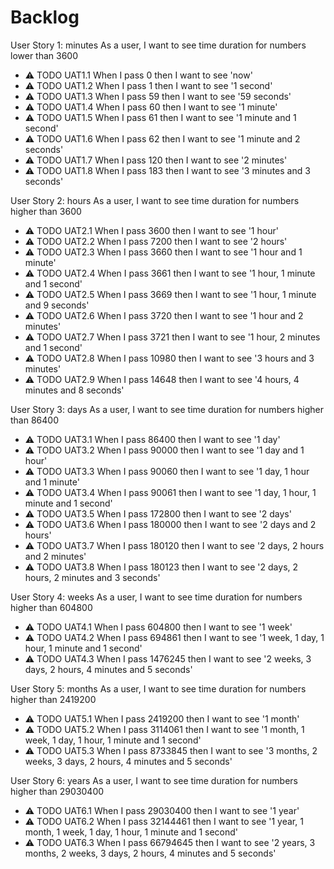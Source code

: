 # Backlog

User Story 1: minutes
As a user, I want to see time duration for numbers lower than 3600

- ⚠ TODO UAT1.1 When I pass 0 then I want to see 'now'
- ⚠ TODO UAT1.2 When I pass 1 then I want to see '1 second'
- ⚠ TODO UAT1.3 When I pass 59 then I want to see '59 seconds'
- ⚠ TODO UAT1.4 When I pass 60 then I want to see '1 minute'
- ⚠ TODO UAT1.5 When I pass 61 then I want to see '1 minute and 1 second'
- ⚠ TODO UAT1.6 When I pass 62 then I want to see '1 minute and 2 seconds'
- ⚠ TODO UAT1.7 When I pass 120 then I want to see '2 minutes'
- ⚠ TODO UAT1.8 When I pass 183 then I want to see '3 minutes and 3 seconds'

User Story 2: hours
As a user, I want to see time duration for numbers higher than 3600

- ⚠ TODO UAT2.1 When I pass 3600 then I want to see '1 hour'
- ⚠ TODO UAT2.2 When I pass 7200 then I want to see '2 hours'
- ⚠ TODO UAT2.3 When I pass 3660 then I want to see '1 hour and 1 minute'
- ⚠ TODO UAT2.4 When I pass 3661 then I want to see '1 hour, 1 minute and 1 second'
- ⚠ TODO UAT2.5 When I pass 3669 then I want to see '1 hour, 1 minute and 9 seconds'
- ⚠ TODO UAT2.6 When I pass 3720 then I want to see '1 hour and 2 minutes'
- ⚠ TODO UAT2.7 When I pass 3721 then I want to see '1 hour, 2 minutes and 1 second'
- ⚠ TODO UAT2.8 When I pass 10980 then I want to see '3 hours and 3 minutes'
- ⚠ TODO UAT2.9 When I pass 14648 then I want to see '4 hours, 4 minutes and 8 seconds'

User Story 3: days
As a user, I want to see time duration for numbers higher than 86400

- ⚠ TODO UAT3.1 When I pass 86400 then I want to see '1 day'
- ⚠ TODO UAT3.2 When I pass 90000 then I want to see '1 day and 1 hour'
- ⚠ TODO UAT3.3 When I pass 90060 then I want to see '1 day, 1 hour and 1 minute'
- ⚠ TODO UAT3.4 When I pass 90061 then I want to see '1 day, 1 hour, 1 minute and 1 second'
- ⚠ TODO UAT3.5 When I pass 172800 then I want to see '2 days'
- ⚠ TODO UAT3.6 When I pass 180000 then I want to see '2 days and 2 hours'
- ⚠ TODO UAT3.7 When I pass 180120 then I want to see '2 days, 2 hours and 2 minutes'
- ⚠ TODO UAT3.8 When I pass 180123 then I want to see '2 days, 2 hours, 2 minutes and 3 seconds'

User Story 4: weeks
As a user, I want to see time duration for numbers higher than 604800

- ⚠ TODO UAT4.1 When I pass 604800 then I want to see '1 week'
- ⚠ TODO UAT4.2 When I pass 694861 then I want to see '1 week, 1 day, 1 hour, 1 minute and 1 second'
- ⚠ TODO UAT4.3 When I pass 1476245 then I want to see '2 weeks, 3 days, 2 hours, 4 minutes and 5 seconds'

User Story 5: months
As a user, I want to see time duration for numbers higher than 2419200

- ⚠ TODO UAT5.1 When I pass 2419200 then I want to see '1 month'
- ⚠ TODO UAT5.2 When I pass 3114061 then I want to see '1 month, 1 week, 1 day, 1 hour, 1 minute and 1 second'
- ⚠ TODO UAT5.3 When I pass 8733845 then I want to see '3 months, 2 weeks, 3 days, 2 hours, 4 minutes and 5 seconds'

User Story 6: years
As a user, I want to see time duration for numbers higher than 29030400

- ⚠ TODO UAT6.1 When I pass 29030400 then I want to see '1 year'
- ⚠ TODO UAT6.2 When I pass 32144461 then I want to see '1 year, 1 month, 1 week, 1 day, 1 hour, 1 minute and 1 second'
- ⚠ TODO UAT6.3 When I pass 66794645 then I want to see '2 years, 3 months, 2 weeks, 3 days, 2 hours, 4 minutes and 5 seconds'
